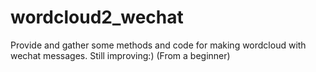 # wordcloud2_wechat
Provide and gather some methods and code for making wordcloud with wechat messages. Still improving:) (From a beginner)
